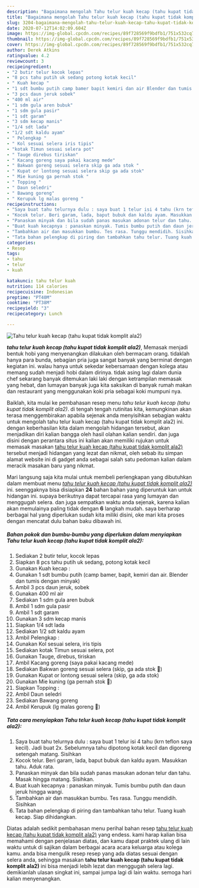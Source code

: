 ```yaml
---
description: "Bagaimana mengolah Tahu telur kuah kecap (tahu kupat tidak komplit ala2) yang praktis"
title: "Bagaimana mengolah Tahu telur kuah kecap (tahu kupat tidak komplit ala2) yang praktis"
slug: 3204-bagaimana-mengolah-tahu-telur-kuah-kecap-tahu-kupat-tidak-komplit-ala2-yang-praktis
date: 2020-07-12T14:02:09.604Z
image: https://img-global.cpcdn.com/recipes/89f728569f9bdfb1/751x532cq70/tahu-telur-kuah-kecap-tahu-kupat-tidak-komplit-ala2-foto-resep-utama.jpg
thumbnail: https://img-global.cpcdn.com/recipes/89f728569f9bdfb1/751x532cq70/tahu-telur-kuah-kecap-tahu-kupat-tidak-komplit-ala2-foto-resep-utama.jpg
cover: https://img-global.cpcdn.com/recipes/89f728569f9bdfb1/751x532cq70/tahu-telur-kuah-kecap-tahu-kupat-tidak-komplit-ala2-foto-resep-utama.jpg
author: Derek Atkins
ratingvalue: 4.2
reviewcount: 3
recipeingredient:
- "2 butir telur kocok lepas"
- "8 pcs tahu putih uk sedang potong kotak kecil"
- " Kuah kecap "
- "1 sdt bumbu putih camp bamer bapit kemiri dan air Blender dan tumis dengan minyak"
- "3 pcs daun jeruk sobek"
- "400 ml air"
- "1 sdm gula aren bubuk"
- "1 sdm gula pasir"
- "1 sdt garam"
- "3 sdm kecap manis"
- "1/4 sdt lada"
- "1/2 sdt kaldu ayam"
- " Pelengkap "
- " Kol sesuai selera iris tipis"
- "kotak Timun sesuai selera pot"
- " Tauge direbus tiriskan"
- " Kacang goreng saya pakai kacang mede"
- " Bakwan goreng sesuai selera skip ga ada stok "
- " Kupat or lontong sesuai selera skip ga ada stok"
- " Mie kuning ga pernah stok "
- " Topping "
- " Daun seledri"
- " Bawang goreng"
- " Kerupuk lg malas goreng "
recipeinstructions:
- "Saya buat tahu telurnya dulu : saya buat 1 telur isi 4 tahu (krn teflon saya kecil). Jadi buat 2x. Sebelumnya tahu dipotong kotak kecil dan digoreng setengah matang. Sisihkan"
- "Kocok telur. Beri garam, lada, baput bubuk dan kaldu ayam. Masukkan tahu. Aduk rata."
- "Panaskan minyak dan bila sudah panas masukan adonan telur dan tahu. Masak hingga matang. Sisihkan."
- "Buat kuah kecapnya : panaskan minyak. Tumis bumbu putih dan daun jeruk hingga wangi."
- "Tambahkan air dan masukkan bumbu. Tes rasa. Tunggu mendidih. Sisihkan"
- "Tata bahan pelengkap di piring dan tambahkan tahu telur. Tuang kuah kecap. Siap dihidangkan."
categories:
- Resep
tags:
- tahu
- telur
- kuah

katakunci: tahu telur kuah 
nutrition: 114 calories
recipecuisine: Indonesian
preptime: "PT40M"
cooktime: "PT38M"
recipeyield: "3"
recipecategory: Lunch

---
```



![Tahu telur kuah kecap (tahu kupat tidak komplit ala2)](https://img-global.cpcdn.com/recipes/89f728569f9bdfb1/751x532cq70/tahu-telur-kuah-kecap-tahu-kupat-tidak-komplit-ala2-foto-resep-utama.jpg)

<b><i>tahu telur kuah kecap (tahu kupat tidak komplit ala2)</i></b>, Memasak menjadi bentuk hobi yang menyenangkan dilakukan oleh bermacam orang. tidaklah hanya para bunda, sebagian pria juga sangat banyak yang berminat dengan kegiatan ini. walau hanya untuk sekedar kebersamaan dengan kolega atau memang sudah menjadi hobi dalam dirinya. tidak asing lagi dalam dunia chef sekarang banyak ditemukan laki laki dengan ketrampilan memasak yang hebat, dan lumayan banyak juga kita saksikan di banyak rumah makan dan restaurant yang menggunakan koki pria sebagai koki mumpuni nya.



Baiklah, kita mulai ke pembahasan resep menu <i>tahu telur kuah kecap (tahu kupat tidak komplit ala2)</i>. di tengah tengah rutinitas kita, kemungkinan akan terasa menggembirakan apabila sejenak anda menyisihkan sebagian waktu untuk mengolah tahu telur kuah kecap (tahu kupat tidak komplit ala2) ini. dengan keberhasilan kita dalam mengolah hidangan tersebut, akan menjadikan diri kalian bangga oleh hasil olahan kalian sendiri. dan juga disini dengan perantara situs ini kalian akan memiliki rujukan untuk memasak masakan <u>tahu telur kuah kecap (tahu kupat tidak komplit ala2)</u> tersebut menjadi hidangan yang lezat dan nikmat, oleh sebab itu simpan alamat website ini di gadget anda sebagai salah satu pedoman kalian dalam meracik masakan baru yang nikmat.


Mari langsung saja kita mulai untuk membeli perlengkapan yang dibutuhkan dalam membuat menu <u><i>tahu telur kuah kecap (tahu kupat tidak komplit ala2)</i></u> ini. seenggaknya bisa disiapkan <b>24</b> bahan bahan yang diperuntuk kan untuk hidangan ini. supaya berikutnya dapat tercapai rasa yang lumayan dan menggugah selera. dan juga sempatkan waktu anda sejenak, karena kalian akan memulainya paling tidak dengan <b>6</b> langkah mudah. saya berharap berbagai hal yang diperlukan sudah kita miliki disini, oke mari kita proses dengan mencatat dulu bahan baku dibawah ini.

<!--inarticleads1-->

##### Bahan pokok dan bumbu-bumbu yang diperlukan dalam menyiapkan Tahu telur kuah kecap (tahu kupat tidak komplit ala2):

1. Sediakan 2 butir telur, kocok lepas
1. Siapkan 8 pcs tahu putih uk sedang, potong kotak kecil
1. Gunakan  Kuah kecap :
1. Gunakan 1 sdt bumbu putih (camp bamer, bapit, kemiri dan air. Blender dan tumis dengan minyak)
1. Ambil 3 pcs daun jeruk, sobek
1. Gunakan 400 ml air
1. Sediakan 1 sdm gula aren bubuk
1. Ambil 1 sdm gula pasir
1. Ambil 1 sdt garam
1. Gunakan 3 sdm kecap manis
1. Siapkan 1/4 sdt lada
1. Sediakan 1/2 sdt kaldu ayam
1. Ambil  Pelengkap :
1. Gunakan  Kol sesuai selera, iris tipis
1. Sediakan kotak Timun sesuai selera, pot
1. Gunakan  Tauge, direbus, tiriskan
1. Ambil  Kacang goreng (saya pakai kacang mede)
1. Sediakan  Bakwan goreng sesuai selera (skip, ga ada stok 🙈)
1. Gunakan  Kupat or lontong sesuai selera (skip, ga ada stok)
1. Gunakan  Mie kuning (ga pernah stok 🙈)
1. Siapkan  Topping :
1. Ambil  Daun seledri
1. Sediakan  Bawang goreng
1. Ambil  Kerupuk (lg malas goreng 🤭)




<!--inarticleads2-->

##### Tata cara menyiapkan Tahu telur kuah kecap (tahu kupat tidak komplit ala2):

1. Saya buat tahu telurnya dulu : saya buat 1 telur isi 4 tahu (krn teflon saya kecil). Jadi buat 2x. Sebelumnya tahu dipotong kotak kecil dan digoreng setengah matang. Sisihkan
1. Kocok telur. Beri garam, lada, baput bubuk dan kaldu ayam. Masukkan tahu. Aduk rata.
1. Panaskan minyak dan bila sudah panas masukan adonan telur dan tahu. Masak hingga matang. Sisihkan.
1. Buat kuah kecapnya : panaskan minyak. Tumis bumbu putih dan daun jeruk hingga wangi.
1. Tambahkan air dan masukkan bumbu. Tes rasa. Tunggu mendidih. Sisihkan
1. Tata bahan pelengkap di piring dan tambahkan tahu telur. Tuang kuah kecap. Siap dihidangkan.




Diatas adalah sedikit pembahasan menu perihal bahan resep <u>tahu telur kuah kecap (tahu kupat tidak komplit ala2)</u> yang endess. kami harap kalian bisa memahami dengan penjelasan diatas, dan kamu dapat praktek ulang di lain waktu untuk di sajikan dalam berbagai acara acara keluarga atau kolega kamu. anda bisa mengulik resep resep yang ada diatas sesuai dengan selera anda, sehingga masakan <b>tahu telur kuah kecap (tahu kupat tidak komplit ala2)</b> ini bisa menjadi lebih lezat dan menggugah selera lagi. demikianlah ulasan singkat ini, sampai jumpa lagi di lain waktu. semoga hari kalian menyenangkan.
